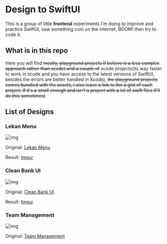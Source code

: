 # Design to SwiftUI

This is a group of little **frontend** experiments I'm doing to improve and practice SwiftUI, saw something cool on the internet, BOOM! then try to code it. 

## What is in this repo

Here you will find ~~mostly, playground projects (I believe is a less complex approach rather than xcode) and a couple of~~ xcode projects(its way faster to work in xcode and you have access to the latest versions of SwiftUI, besides the errors are better handled in Xcode), ~~the playground projects comes bundled with the assets, I also leave a link to the a gist of each project, if it's a small enough and isn't a project with a lot of swift files (I'll do this sometimes)~~

## List of Designs


### Lekan Menu

![img](https://i.imgur.com/79mPMdX.png)

Original: [Lekan Menu](https://twitter.com/lalaekan/status/1285923482195419136) 

Result: [Imgur](https://i.imgur.com/wbX9tFG.mp4) 

### Clean Bank UI

![img](https://i.imgur.com/8HsVAKO.png)

Original: [Clean Bank UI](https://dribbble.com/shots/12310592-Clean-Bank-UI)

Result: [Imgur](https://i.imgur.com/wdqUqLA.mp4)

### Team Management

![img](https://i.imgur.com/OwZr37O.png)

Original: [Team Management](https://dribbble.com/shots/13623650-Team-Management-App-Interaction)

